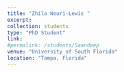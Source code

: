 ```yaml
---
title: "Zhila Nouri-Lewis "
excerpt:
collection: students
type: "PhD Student"
link:
#permalink: /students/Saandeep
venue: "University of South Florida"
location: "Tampa, Florida"
---
```

